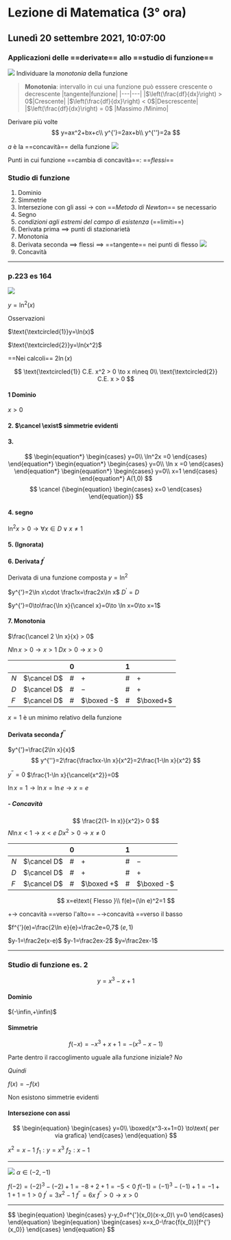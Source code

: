 # Lezione di Matematica (3° ora)
## Lunedì 20 settembre 2021, 10:07:00
### Applicazioni delle ==derivate== allo ==studio di funzione==
![](https://i.imgur.com/vrpCbq7.jpg)
Individuare la _monotonia_ della funzione

> **Monotonia**: intervallo in cui una funzione può esssere crescente o decrescente
> |tangente|funzione|
> |---|---|
> |$\left(\frac{df}{dx}\right) > 0$|Crescente|
> |$\left(\frac{df}{dx}\right) < 0$|Descrescente|
> |$\left(\frac{df}{dx}\right) = 0$ |Massimo /Minimo|

Derivare più volte
$$
y=ax^2+bx+c\\
y^{'}=2ax+b\\
y^{''}=2a
$$

$a$ è la ==concavità== della funzione
![](https://i.imgur.com/Ke1hZ55.jpg)


Punti in cui funzione ==cambia di concavità==: ==$flessi$==


### Studio di funzione
1. Dominio
2. Simmetrie
3. Intersezione con gli assi $\to$ con ==_Metodo di Newton_== se necessario
4. Segno
5. _condizioni agli estremi del campo di esistenza_ (==limiti==)
6. Derivata prima $\implies$ punti di stazionarietà
7. Monotonia
8. Derivata seconda $\implies$ flessi $\implies$ ==tangente== nei punti di flesso
![](https://i.imgur.com/szi250N.jpg)
9. Concavità

 ---
 ### p.223 es 164
![](https://i.imgur.com/gmPKbKn.jpg)
 
 $y=\ln^2(x)$

Osservazioni

$\text{\textcircled{1}}y=\ln(x)$


$\text{\textcircled{2}}y=\ln(x^2)$

==Nei calcoli== $2\ln(x)$

$$
\text{\textcircled{1}} C.E. x^2 > 0 \to x n\neq 0\\
\text{\textcircled{2}} C.E. x > 0
$$

#### $1$ Dominio

$x > 0$

#### 2. $\cancel \exist$ simmetrie evidenti

#### 3.
$$
\begin{equation*} \begin{cases} 
y=0\\
\ln^2x =0
\end{cases} \end{equation*}
\begin{equation*} \begin{cases} 
y=0\\
\ln x =0
 \end{cases} \end{equation*}
 \begin{equation*} \begin{cases} 
y=0\\
x=1
\end{cases} \end{equation*}
A(1,0)
$$
$$
\cancel {\begin{equation} \begin{cases} x=0 \end{cases} \end{equation}}
$$
#### 4. segno

$\ln^2 x > 0 \to \forall x \in D \lor x \neq 1$

#### 5. (Ignorata)
#### 6. Derivata $f^{'}$
Derivata di una funzione composta
$y=\ln^2$

$y^{'}=2\ln x\cdot \frac1x=\frac2x\ln x$
$D^{'}=D$

$y^{'}=0\to\frac{\ln x}{\cancel x}=0\to \ln x=0\to x=1$
#### 7. Monotonia

$\frac{\cancel 2 \ln x}{x} > 0$

$N \ln x >  0 \to x > 1$
$D x > 0 \to x > 0$

|||$0$||$1$||
|---|---|---|---|---|---|
|$N$|$\cancel D$|$\#$|$+$|$\#$|$+$
|$D$|$\cancel D$|$\#$|$-$|$\#$|$+$|
|$F$|$\cancel D$|$\#$|$\boxed -$|$\#$|$\boxed+$


$x=1$ è un minimo relativo della funzione

#### Derivata seconda $f^{''}$

$y^{'}=\frac{2\ln x}{x}$
$$
y^{''}=2\frac{\frac1xx-\ln x}{x^2}=2\frac{1-\ln x}{x^2}
$$

$y^{''}=0$
$\frac{1-\ln x}{\cancel{x^2}}=0$

$\ln x=1 \to \ln x = \ln e \to  x=e$

##### - Concavità

$$
\frac{2(1-	ln x)}{x^2}> 0
$$
$N \ln x < 1 \to x < e$
$D x^2 > 0 \to x \neq 0$


|||$0$||$1$||
|---|---|---|---|---|---|
|$N$|$\cancel D$|$\#$|$+$|$\#$|$-$
|$D$|$\cancel D$|$\#$|$+$|$\#$|$+$|
|$F$|$\cancel D$|$\#$|$\boxed +$|$\#$|$\boxed -$


$$
x=e\text{ Flesso  }\\
f(e)=(\ln e)^2=1
$$

$+\to$ concavità ==verso l'alto==
$-\to$concavità ==verso il basso


$f^{'}(e)=\frac{2\ln e}{e}=\frac2e=0,7$
$(e,1)$

$y-1=\frac2e(x-e)$
$y-1=\frac2ex-2$
$y=\frac2ex-1$

---
### Studio di funzione es. 2
$$
y=x^3-x+1
$$

#### Dominio
$(-\infin,+\infin)$
#### Simmetrie
$$
f(-x)=-x^3+x+1=-(x^3-x-1)
$$

Parte dentro il raccoglimento uguale alla funzione iniziale? $No$

$Quindi$

$f(x)=-f(x)$

Non esistono simmetrie evidenti

#### Intersezione con assi
$$
\begin{equation} \begin{cases} 
y=0\\
\boxed{x^3-x+1=0} \to\text{ per via grafica}
 \end{cases} \end{equation}
$$


$x^2=x-1$
$f_1:y=x^3$
$f_2:x-1$

---
![](https://i.imgur.com/rALS2q1.jpg)
$\alpha \in (-2,-1)$




$f(-2)=(-2)^3-(-2)+1=-8+2+1=-5 < 0$
$f(-1)=(-1)^3-(-1)+1=-1+1+1=1> 0$
$f^{'}=3x^2-1$
$f^{''}=6x$
$f^{''}> 0 \to x > 0$


---
$$
\begin{equation} \begin{cases} 
y-y_0=f^{'}(x_0)(x-x_0)\\
y=0
\end{cases} \end{equation}
\begin{equation} \begin{cases} 
x=x_0-\frac{f(x_0)}[f^{'}(x_0}}
 \end{cases} \end{equation}
$$
<!--stackedit_data:
eyJoaXN0b3J5IjpbNTk4MjQzNjk0LDE0MzE2ODQ0NjksMTUyMj
kwMzczNSwxMTAyODc2MDc0LDE5Nzg4MzU0NDMsLTIwNzkyNzQ0
NTAsMTE3MDQwNzE3MiwxNTEzNDQ2NDUwLDE1MTM0NDY0NTAsMT
U1MzY3ODQyNSw2Njc5NTc0NjgsMTc4NzA4OTY5NCw2MDc0MjU5
NywtODU1NDQzMzIxLC02MTMyNDIzMjJdfQ==
-->